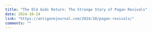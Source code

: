 ```yaml
---
title: "The Old Gods Return: The Strange Story of Pagan Revivals"
date: 2024-10-24
link: "https://antigonejournal.com/2024/10/pagan-revivals/"
comments: ""
---
```


